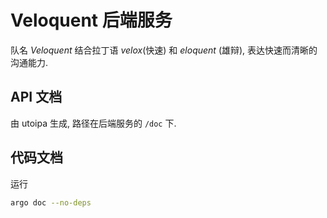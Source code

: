 # Veloquent 后端服务

队名 *Veloquent* 结合拉丁语 _velox_(快速) 和 _eloquent_ (雄辩), 表达快速而清晰的沟通能力.

## API 文档

由 utoipa 生成, 路径在后端服务的 `/doc` 下.

## 代码文档

运行

```sh
argo doc --no-deps
```
